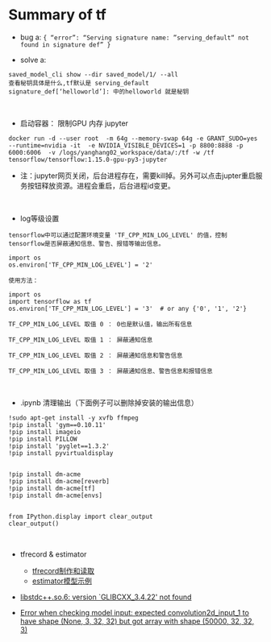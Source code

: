# Summary of tf 

* bug a: `{ “error”: “Serving signature name: ”serving_default“ not found in signature def” }`

* solve a: 
```
saved_model_cli show --dir saved_model/1/ --all
查看秘钥具体是什么,tf默认是 serving_default
signature_def[‘helloworld’]: 中的helloworld 就是秘钥
```
<br>

* 启动容器： 限制GPU 内存 jupyter
```
docker run -d --user root  -m 64g --memory-swap 64g -e GRANT_SUDO=yes --runtime=nvidia -it  -e NVIDIA_VISIBLE_DEVICES=1 -p 8800:8888 -p 6000:6006  -v /logs/yanghang02_workspace/data/:/tf -w /tf  tensorflow/tensorflow:1.15.0-gpu-py3-jupyter
```
* 注：jupyter网页关闭，后台进程存在，需要kill掉。另外可以点击jupter重启服务按钮释放资源。进程会重启，后台进程id变更。
<br>

* log等级设置
```
tensorflow中可以通过配置环境变量 'TF_CPP_MIN_LOG_LEVEL' 的值，控制tensorflow是否屏蔽通知信息、警告、报错等输出信息。

import os
os.environ['TF_CPP_MIN_LOG_LEVEL'] = '2'

使用方法：

import os
import tensorflow as tf
os.environ['TF_CPP_MIN_LOG_LEVEL'] = '3'  # or any {'0', '1', '2'}

TF_CPP_MIN_LOG_LEVEL 取值 0 ： 0也是默认值，输出所有信息

TF_CPP_MIN_LOG_LEVEL 取值 1 ： 屏蔽通知信息

TF_CPP_MIN_LOG_LEVEL 取值 2 ： 屏蔽通知信息和警告信息

TF_CPP_MIN_LOG_LEVEL 取值 3 ： 屏蔽通知信息、警告信息和报错信息
```
<br>

* .ipynb 清理输出（下面例子可以删除掉安装的输出信息）
```
!sudo apt-get install -y xvfb ffmpeg
!pip install 'gym==0.10.11'
!pip install imageio
!pip install PILLOW
!pip install 'pyglet==1.3.2'
!pip install pyvirtualdisplay


!pip install dm-acme
!pip install dm-acme[reverb]
!pip install dm-acme[tf]
!pip install dm-acme[envs]


from IPython.display import clear_output
clear_output()
```
<br>

* tfrecord & estimator
  - [tfrecord制作和读取](https://zhuanlan.zhihu.com/p/128975161)
  - [estimator模型示例](https://zhuanlan.zhihu.com/p/129018863)

* [libstdc++.so.6: version `GLIBCXX_3.4.22' not found](https://github.com/lhelontra/tensorflow-on-arm/issues/13)

* [Error when checking model input: expected convolution2d_input_1 to have shape (None, 3, 32, 32) but got array with shape (50000, 32, 32, 3)](https://stackoverflow.com/questions/41771965/error-when-checking-model-input-expected-convolution2d-input-1-to-have-shape-n)